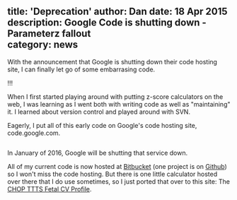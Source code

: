 title: 'Deprecation'
author: Dan
date: 18 Apr 2015
description: Google Code is shutting down - Parameterz fallout   
category: news
---

With the announcement that Google is shutting down their code hosting site, I can finally let go of some embarrasing code.

!!!

When I first started playing around with putting z-score calculators on the web, I was learning as I went both with writing code as well as "maintaining" it. 
I learned about version control and played around with SVN. 

Eagerly, I put all of this early code on Google's code hosting site, code.google.com.

<a href="http://xkcd.com/1513/"><img src="http://imgs.xkcd.com/comics/code_quality.png" alt="" /></a>


In January of 2016, Google will be shutting that service down.

All of my current code is now hosted at [Bitbucket](https://bitbucket.org/parameterz/main/issues) (one project is on [Github](http://parameterz.github.io/vanderbilt-cpm/)) so I won't miss the code hosting. But there is one little calculator hosted over there that I do use sometimes, 
so I just ported that over to this site: The [CHOP TTTS Fetal CV Profile](/tools/chop-fetal-cv-profile).
